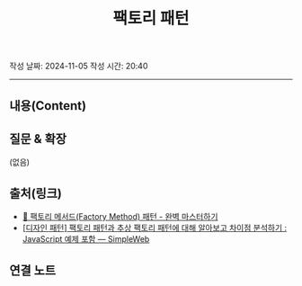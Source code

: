 ﻿---
tags:
  - 미완
  - 객체지향
aliases: 
created: 2024-11-05
title: 팩토리 패턴
---
작성 날짜: 2024-11-05
작성 시간: 20:40


----
## 내용(Content)


## 질문 & 확장

(없음)

## 출처(링크)

- [💠 팩토리 메서드(Factory Method) 패턴 - 완벽 마스터하기](https://inpa.tistory.com/entry/GOF-%F0%9F%92%A0-%ED%8C%A9%ED%86%A0%EB%A6%AC-%EB%A9%94%EC%84%9C%EB%93%9CFactory-Method-%ED%8C%A8%ED%84%B4-%EC%A0%9C%EB%8C%80%EB%A1%9C-%EB%B0%B0%EC%9B%8C%EB%B3%B4%EC%9E%90#%ED%8C%A9%ED%86%A0%EB%A6%AC_%EB%A9%94%EC%84%9C%EB%93%9C_%ED%8C%A8%ED%84%B4_%EA%B5%AC%EC%A1%B0)
- [\[디자인 패턴\] 팩토리 패턴과 추상 팩토리 패턴에 대해 알아보고 차이점 분석하기 : JavaScript 예제 포함 — SimpleWeb](https://simpleweb.tistory.com/5#%EC%B6%94%EC%83%81%20%ED%8C%A9%ED%86%A0%EB%A6%AC%20%ED%8C%A8%ED%84%B4%20(Abstract%20Factory%20Pattern)-1)

## 연결 노트










